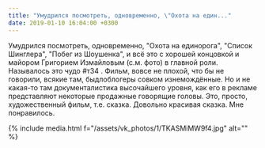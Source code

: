```yaml
---
title: "Умудрился посмотреть, одновременно, \"Охота на един..."
date: 2019-01-10 16:04:00 +0300
---
```


Умудрился посмотреть, одновременно, "Охота на единорога", "Список Шинглера", "Побег из Шоушенка", и всё это с хорошей концовкой и майором Григорием Измайловым (с.м. фото) в главной роли. Называлось это чудо #т34 . Фильм, вовсе не плохой, что бы не говорили, всякие там, быдлоблогеры совком изнемождённые. Но и не какая-то там документалистика высочайшего уровня, как его в рекламе представляют некоторые продажные говорящие головы. Это, просто, художественный фильм, т.е. сказка. Довольно красивая сказка. Мне понравилось.

{% include media.html f="/assets/vk_photos/1/TKASMiMW9f4.jpg" alt="" %}
